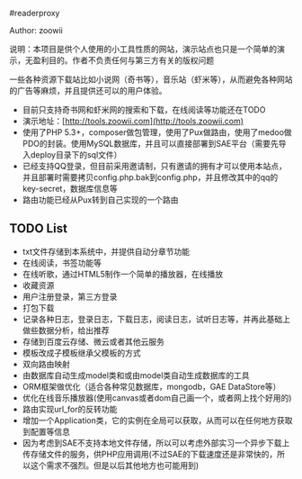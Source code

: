#readerproxy

Author: zoowii


说明：本项目是供个人使用的小工具性质的网站，演示站点也只是一个简单的演示，无盈利目的。作者不负责任何与第三方有关的版权问题

一些各种资源下载站比如小说网（奇书等），音乐站（虾米等），从而避免各种网站的广告等麻烦，并且提供还可以的用户体验。


* 目前只支持奇书网和虾米网的搜索和下载，在线阅读等功能还在TODO
* 演示地址：[http://tools.zoowii.com](http://tools.zoowii.com)
* 使用了PHP 5.3+，composer做包管理，使用了Pux做路由，使用了medoo做PDO的封装。使用MySQL数据库，并且可以直接部署到SAE平台（需要先导入deploy目录下的sql文件）
* 已经支持QQ登录，但目前采用邀请制，只有邀请的拥有才可以使用本站点，并且部署时需要拷贝config.php.bak到config.php，并且修改其中的qq的key-secret，数据库信息等
* 路由功能已经从Pux转到自己实现的一个路由

## TODO List
* txt文件存储到本系统中，并提供自动分章节功能
* 在线阅读，书签功能等
* 在线听歌，通过HTML5制作一个简单的播放器，在线播放
* 收藏资源
* 用户注册登录，第三方登录
* 打包下载
* 记录各种日志，登录日志，下载日志，阅读日志，试听日志等，并再此基础上做些数据分析，给出推荐
* 存储到百度云存储、微云或者其他云服务
* 模板改成子模板继承父模板的方式
* 双向路由映射
* 由数据库自动生成model类和或由model类自动生成数据库的工具
* ORM框架做优化（适合各种常见数据库，mongodb，GAE DataStore等）
* 优化在线音乐播放器(使用canvas或者dom自己画一个，或者网上找个好用的)
* 路由实现url_for的反转功能
* 增加一个Application类，它的实例在全局可以获取，从而可以在任何地方获取到配置等信息
* 因为考虑到SAE不支持本地文件存储，所以可以考虑外部实习一个异步下载上传存储文件的服务，供PHP应用调用(不过SAE的下载速度还是非常快的，所以这个需求不强烈。但是以后其他地方也可能用到)

